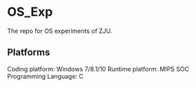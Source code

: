 # OS_Exp
The repo for OS experiments of ZJU.

## Platforms
Coding platform: Windows 7/8.1/10
Runtime platform: MIPS SOC
Programming Language: C
